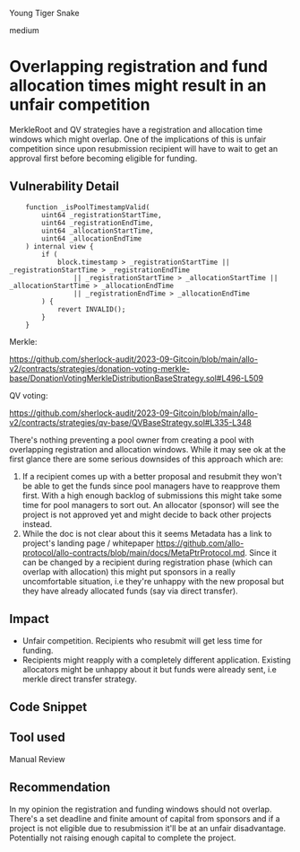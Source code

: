 Young Tiger Snake

medium

# Overlapping registration and fund allocation times might result in an unfair competition
MerkleRoot and QV strategies have a registration and allocation time windows which might overlap. One of the implications of this is unfair competition since upon resubmission recipient will have to wait to get an approval first before becoming eligible for funding.

## Vulnerability Detail

```solidity
    function _isPoolTimestampValid(
        uint64 _registrationStartTime,
        uint64 _registrationEndTime,
        uint64 _allocationStartTime,
        uint64 _allocationEndTime
    ) internal view {
        if (
            block.timestamp > _registrationStartTime || _registrationStartTime > _registrationEndTime
                || _registrationStartTime > _allocationStartTime || _allocationStartTime > _allocationEndTime
                || _registrationEndTime > _allocationEndTime
        ) {
            revert INVALID();
        }
    }
```

Merkle:

https://github.com/sherlock-audit/2023-09-Gitcoin/blob/main/allo-v2/contracts/strategies/donation-voting-merkle-base/DonationVotingMerkleDistributionBaseStrategy.sol#L496-L509

QV voting:

https://github.com/sherlock-audit/2023-09-Gitcoin/blob/main/allo-v2/contracts/strategies/qv-base/QVBaseStrategy.sol#L335-L348

There's nothing preventing a pool owner from creating a pool with overlapping registration and allocation windows. While it may see ok at the first glance there are some serious downsides of this approach which are:
1. If a recipient comes up with a better proposal and resubmit they won't be able to get the funds since pool managers have to reapprove them first. With a high enough backlog of submissions this might take some time for pool managers to sort out. An allocator (sponsor) will see the project is not approved yet and might decide to back other projects instead.
2. While the doc is not clear about this it seems Metadata has a link to project's landing page / whitepaper
https://github.com/allo-protocol/allo-contracts/blob/main/docs/MetaPtrProtocol.md. Since it can be changed by a recipient during registration phase (which can overlap with allocation) this might put sponsors in a really uncomfortable situation, i.e they're unhappy with the new proposal but they have already allocated funds (say via direct transfer). 

## Impact
- Unfair competition. Recipients who resubmit will get less time for funding.
- Recipients might reapply with a completely different application. Existing allocators might be unhappy about it but funds were already sent, i.e merkle direct transfer strategy.

## Code Snippet

## Tool used

Manual Review

## Recommendation

In my opinion the registration and funding windows should not overlap. There's a set deadline and finite amount of capital from sponsors and if a project is not eligible due to resubmission it'll be at an unfair disadvantage. Potentially not raising enough capital to complete the project. 